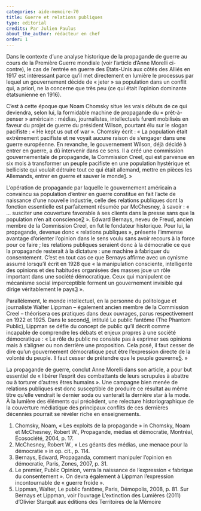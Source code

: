 ```yaml
---
categories: aide-memoire-70
title: Guerre et relations publiques
type: editorial
credits: Par Julien Paulus
about_the_author: rédacteur en chef
order: 1
---
```

Dans le contexte d’une analyse historique de la propagande de guerre au cours de la Première Guerre mondiale (voir l’article d’Anne Morelli ci-contre), le cas de l’entrée en guerre des États-Unis aux côtés des Alliés en 1917 est intéressant parce qu’il met directement en lumière le processus par lequel un gouvernement décide de « jeter » sa population dans un conflit qui, a priori, ne la concerne que très peu (ce qui était l’opinion dominante étatsunienne en 1916).

C’est à cette époque que Noam Chomsky situe les vrais débuts de ce qui deviendra, selon lui, la formidable machine de propagande du « prêt-à-penser » américain : médias, journalistes, intellectuels furent mobilisés en faveur du projet de guerre du président Wilson, pourtant élu sur le slogan pacifiste : « He kept us out of war ». Chomsky écrit : « La population était extrêmement pacifiste et ne voyait aucune raison de s’engager dans une guerre européenne. En revanche, le gouvernement Wilson, déjà décidé à entrer en guerre, a dû intervenir dans ce sens. Il a créé une commission gouvernementale de propagande, la Commission Creel, qui est parvenue en six mois à transformer un peuple pacifiste en une population hystérique et belliciste qui voulait détruire tout ce qui était allemand, mettre en pièces les Allemands, entrer en guerre et sauver le monde[1](#footnote-1). »

L’opération de propagande par laquelle le gouvernement américain a convaincu sa population d’entrer en guerre constitue en fait l’acte de naissance d’une nouvelle industrie, celle des relations publiques dont la fonction essentielle est parfaitement résumée par McChesney, à savoir : « … susciter une couverture favorable à ses clients dans la presse sans que la population n’en ait conscience[2](#footnote-2) ». Edward Bernays, neveu de Freud, ancien membre de la Commission Creel, en fut le fondateur historique. Pour lui, la propagande, devenue donc « relations publiques », présente l’immense avantage d’orienter l’opinion dans le sens voulu sans avoir recours à la force pour ce faire ; les relations publiques seraient donc à la démocratie ce que la propagande resterait à la dictature : une machine à fabriquer du consentement. C’est en tout cas ce que Bernays affirme avec un cynisme assumé lorsqu’il écrit en 1928 que « la manipulation consciente, intelligente des opinions et des habitudes organisées des masses joue un rôle important dans une société démocratique. Ceux qui manipulent ce mécanisme social imperceptible forment un gouvernement invisible qui dirige véritablement le pays[3](#footnote-3) ».  

Parallèlement, le monde intellectuel, en la personne du politologue et journaliste Walter Lippman – également ancien membre de la Commission Creel – théorisera ces pratiques dans deux ouvrages, parus respectivement en 1922 et 1925. Dans le second[4](#footnote-4), intitulé Le public fantôme (The Phantom Public), Lippman se défie du concept de public qu’il décrit comme incapable de comprendre les débats et enjeux propres à une société démocratique : « Le rôle du public ne consiste pas à exprimer ses opinions mais à s’aligner ou non derrière une proposition. Cela posé, il faut cesser de dire qu’un gouvernement démocratique peut être l’expression directe de la volonté du peuple. Il faut cesser de prétendre que le peuple gouverne[5](#footnote-5). »

La propagande de guerre, conclut Anne Morelli dans son article, a pour but essentiel de « libérer l’esprit des combattants de leurs scrupules à abattre ou à torturer d’autres êtres humains ». Une campagne bien menée de relations publiques est donc susceptible de produire ce résultat au même titre qu’elle vendrait le dernier soda ou vanterait la dernière star à la mode. À la lumière des éléments qui précèdent, une relecture historiographique de la couverture médiatique des principaux conflits de ces dernières décennies pourrait se révéler riche en enseignements.

1. Chomsky, Noam, « Les exploits de la propagande » in Chomsky, Noam et McChesney, Robert W., Propagande, médias et démocratie, Montréal, Écosociété, 2004, p. 17.
2. McChesney, Robert W., « Les géants des médias, une menace pour la démocratie » in op. cit., p. 114.
3. Bernays, Edward, Propaganda, comment manipuler l’opinion en démocratie, Paris, Zones, 2007, p. 31.
4. Le premier, Public Opinion, verra la naissance de l’expression « fabrique du consentement ». On devra également à Lippman l’expression incontournable de « guerre froide ».
5. Lippman, Walter, Le public fantôme, Paris, Démopolis, 2008, p. 81. Sur Bernays et Lippman, voir l’ouvrage L’extinction des Lumières (2011) d’Olivier Starquit aux éditions des Territoires de la Mémoire
